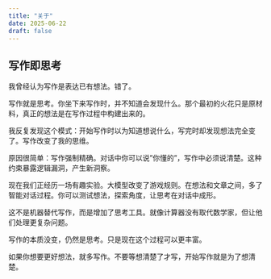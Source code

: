 ```yaml
---
title: "关于"
date: 2025-06-22
draft: false
---
```


## 写作即思考

我曾经认为写作是表达已有想法。错了。

写作就是思考。你坐下来写作时，并不知道会发现什么。那个最初的火花只是原材料，真正的想法是在写作过程中构建出来的。

我反复发现这个模式：开始写作时以为知道想说什么，写完时却发现想法完全变了。写作改变了我的思维。

原因很简单：写作强制精确。对话中你可以说”你懂的”，写作中必须说清楚。这种约束暴露逻辑漏洞，产生新洞察。

现在我们正经历一场有趣实验。大模型改变了游戏规则。在想法和文章之间，多了智能对话过程。你可以测试想法，探索角度，让思考在对话中成形。

这不是机器替代写作，而是增加了思考工具。就像计算器没有取代数学家，但让他们处理更复杂问题。

写作的本质没变，仍然是思考。只是现在这个过程可以更丰富。

如果你想要更好想法，就多写作。不要等想清楚了才写，开始写作就是为了想清楚。
